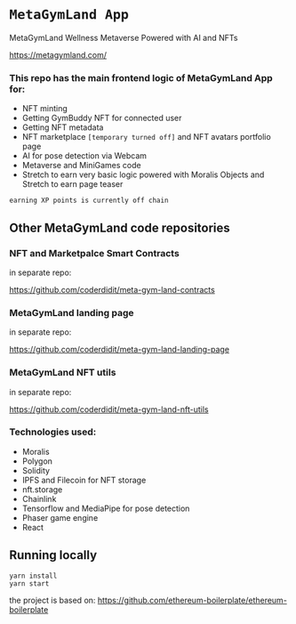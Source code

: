 # `MetaGymLand App`

MetaGymLand Wellness Metaverse Powered with AI and NFTs

https://metagymland.com/

### This repo has the main frontend logic of MetaGymLand App for:

- NFT minting
- Getting GymBuddy NFT for connected user
- Getting NFT metadata
- NFT marketplace `[temporary turned off]` and NFT avatars portfolio page
- AI for pose detection via Webcam
- Metaverse and MiniGames code
- Stretch to earn very basic logic powered with Moralis Objects and Stretch to earn page teaser

`earning XP points is currently off chain`

## Other MetaGymLand code repositories

### NFT and Marketpalce Smart Contracts

in separate repo:

https://github.com/coderdidit/meta-gym-land-contracts

### MetaGymLand landing page

in separate repo:

https://github.com/coderdidit/meta-gym-land-landing-page

### MetaGymLand NFT utils

in separate repo:

https://github.com/coderdidit/meta-gym-land-nft-utils

### Technologies used:

- Moralis
- Polygon
- Solidity
- IPFS and Filecoin for NFT storage
- nft.storage
- Chainlink
- Tensorflow and MediaPipe for pose detection
- Phaser game engine
- React

## Running locally

```
yarn install
yarn start
```

the project is based on: https://github.com/ethereum-boilerplate/ethereum-boilerplate
